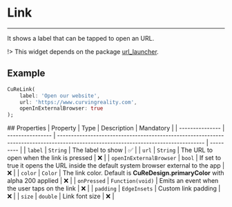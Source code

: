 # Link

---

It shows a label that can be tapped to open an URL.

!> This widget depends on the package [url_launcher](https://pub.dev/packages/url_launcher).

## Example

```dart
CuReLink(
    label: 'Open our website',
    url: 'https://www.curvingreality.com',
    openInExternalBrowser: true
);
```

## Properties
| Property | Type | Description | Mandatory |
| --------------- | ---------------- | ----------------------------------------------------------------------------------------------------------------------------------- | --------- |
| `label` | `String` | The label to show | ✅ |
| `url` | `String` | The URL to open when the link is pressed | ❌ |
| `openInExternalBrowser` | `bool` | If set to true it opens the URL inside the default system browser external to the app | ❌ |
| `color` | `Color` | The link color. Default is **CuReDesign.primaryColor** with alpha 200 applied | ❌ |
| `onPressed` | `Function(void)` | Emits an event when the user taps on the link | ❌ |
| `padding` | `EdgeInsets` | Custom link padding | ❌ |
| `size` | `double` | Link font size | ❌ |
